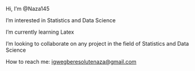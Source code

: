 Hi, I’m @Naza145

I’m interested in Statistics and Data Science

I’m currently learning Latex

I’m looking to collaborate on any project in the field of Statistics and Data Science

How to reach me: igwegberesolutenaza@gmail.com

<!---
Naza145/Naza145 is a ✨ special ✨ repository because its `README.md` (this file) appears on your GitHub profile.
You can click the Preview link to take a look at your changes.
--->
